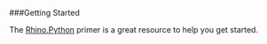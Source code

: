 ###Getting Started

The [Rhino.Python](http://python.rhino3d.com/content/130-RhinoPython-primer) primer is a great resource to help you get started.  


 

